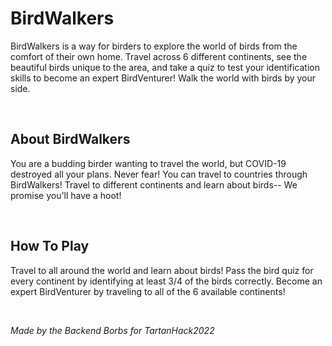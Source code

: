 # **BirdWalkers**

BirdWalkers is a way for birders to explore the world of birds from the comfort of their own home. Travel across 6 different continents, see the beautiful birds unique to the area, and take a quiz to test your identification skills to become an expert BirdVenturer! Walk the world with birds by your side.

<br>

## **About BirdWalkers**

You are a budding birder wanting to travel the world, but COVID-19 destroyed all your plans. Never fear! You can travel to countries through BirdWalkers! Travel to different continents and learn about birds-- We promise you'll have a hoot!

<br>

## **How To Play**

Travel to all around the world and learn about birds! Pass the bird quiz for every continent by identifying at least 3/4 of the birds correctly. Become an expert BirdVenturer by traveling to all of the 6 available continents!

<br>

_Made by the Backend Borbs for TartanHack2022_
